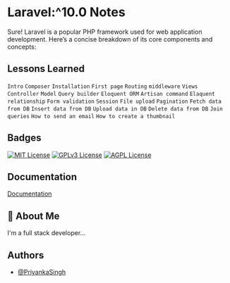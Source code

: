 
# Laravel:^10.0 Notes



Sure! Laravel is a popular PHP framework used for web application development. Here’s a concise breakdown of its core components and concepts:


## Lessons Learned

``Intro``
``Composer``
``Installation``
``First page``
``Routing``
``middleware``
``Views``
``Controller``
``Model``
``Query builder``
``Eloquent ORM``
``Artisan command``
``Elaquent relationship``
``Form validation``
``Session``
``File upload``
``Pagination``
``Fetch data from DB``
``Insert data from DB``
``Upload data in DB``
``Delete data from DB``
``Join queries``
``How to send an email``
``How to create a thumbnail``

## Badges


[![MIT License](https://img.shields.io/badge/License-MIT-green.svg)](https://choosealicense.com/licenses/mit/)
[![GPLv3 License](https://img.shields.io/badge/License-GPL%20v3-yellow.svg)](https://opensource.org/licenses/)
[![AGPL License](https://img.shields.io/badge/license-AGPL-blue.svg)](http://www.gnu.org/licenses/agpl-3.0)


## Documentation

[Documentation](https://github.com/priyankasingh2907/laravel_notes)


## 🚀 About Me
I'm a full stack developer...


## Authors

- [@PriyankaSingh](https://github.com/priyankasingh2907/laravel_notes)

